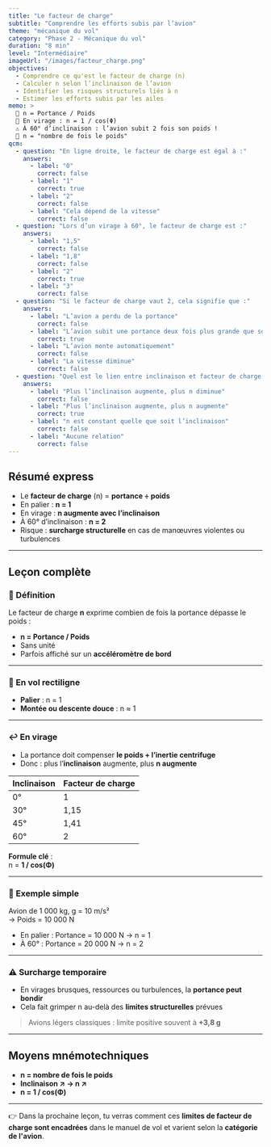 ```yaml
---
title: "Le facteur de charge"
subtitle: "Comprendre les efforts subis par l’avion"
theme: "mécanique du vol"
category: "Phase 2 - Mécanique du vol"
duration: "8 min"
level: "Intermédiaire"
imageUrl: "/images/facteur_charge.png"
objectives:
  - Comprendre ce qu'est le facteur de charge (n)
  - Calculer n selon l’inclinaison de l’avion
  - Identifier les risques structurels liés à n
  - Estimer les efforts subis par les ailes
memo: >
  🔢 n = Portance / Poids  
  📐 En virage : n = 1 / cos(Φ)  
  ⚠️ À 60° d’inclinaison : l’avion subit 2 fois son poids !  
  🧠 n = "nombre de fois le poids"
qcm:
  - question: "En ligne droite, le facteur de charge est égal à :"
    answers:
      - label: "0"
        correct: false
      - label: "1"
        correct: true
      - label: "2"
        correct: false
      - label: "Cela dépend de la vitesse"
        correct: false
  - question: "Lors d’un virage à 60°, le facteur de charge est :"
    answers:
      - label: "1,5"
        correct: false
      - label: "1,8"
        correct: false
      - label: "2"
        correct: true
      - label: "3"
        correct: false
  - question: "Si le facteur de charge vaut 2, cela signifie que :"
    answers:
      - label: "L’avion a perdu de la portance"
        correct: false
      - label: "L’avion subit une portance deux fois plus grande que son poids"
        correct: true
      - label: "L’avion monte automatiquement"
        correct: false
      - label: "La vitesse diminue"
        correct: false
  - question: "Quel est le lien entre inclinaison et facteur de charge ?"
    answers:
      - label: "Plus l’inclinaison augmente, plus n diminue"
        correct: false
      - label: "Plus l’inclinaison augmente, plus n augmente"
        correct: true
      - label: "n est constant quelle que soit l’inclinaison"
        correct: false
      - label: "Aucune relation"
        correct: false
---
```


## Résumé express

- Le **facteur de charge** (n) = **portance ÷ poids**
- En palier : **n = 1**
- En virage : **n augmente avec l’inclinaison**
- À 60° d’inclinaison : **n = 2**
- Risque : **surcharge structurelle** en cas de manœuvres violentes ou turbulences

---

## Leçon complète

### 📐 Définition

Le facteur de charge **n** exprime combien de fois la portance dépasse le poids :

- **n = Portance / Poids**
- Sans unité
- Parfois affiché sur un **accéléromètre de bord**

---

### 🛫 En vol rectiligne

- **Palier** : n = 1
- **Montée ou descente douce** : n ≈ 1

---

### ↩️ En virage

- La portance doit compenser **le poids + l’inertie centrifuge**
- Donc : plus l’**inclinaison** augmente, plus **n augmente**

| Inclinaison | Facteur de charge |
| ----------- | ----------------- |
| 0°          | 1                 |
| 30°         | 1,15              |
| 45°         | 1,41              |
| 60°         | 2                 |

**Formule clé** :  
n = **1 / cos(Φ)**

---

### 🧮 Exemple simple

Avion de 1 000 kg, g = 10 m/s²  
→ Poids = 10 000 N

- En palier : Portance = 10 000 N → n = 1
- À 60° : Portance = 20 000 N → n = 2

---

### ⚠️ Surcharge temporaire

- En virages brusques, ressources ou turbulences, la **portance peut bondir**
- Cela fait grimper n au-delà des **limites structurelles** prévues

> Avions légers classiques : limite positive souvent à **+3,8 g**

---

## Moyens mnémotechniques

- **n = nombre de fois le poids**
- **Inclinaison ↗️ → n ↗️**
- **n = 1 / cos(Φ)**

---

👉 Dans la prochaine leçon, tu verras comment ces **limites de facteur de charge sont encadrées** dans le manuel de vol et varient selon la **catégorie de l'avion**.
